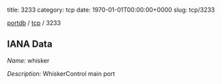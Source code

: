 title: 3233
category: tcp
date: 1970-01-01T00:00:00+0000
slug: tcp/3233

[portdb](/) / [tcp](/category/tcp.html) / 3233


## IANA Data

_Name:_ whisker

_Description:_ WhiskerControl main port

